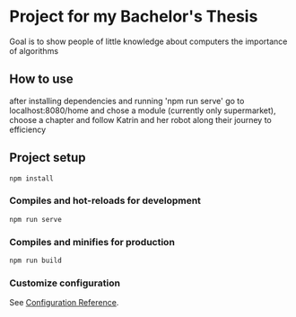 # Project for my Bachelor's Thesis
Goal is to show people of little knowledge about computers the importance of algorithms

## How to use
after installing dependencies and running 'npm run serve' go to localhost:8080/home and chose a module (currently only supermarket), choose a chapter and follow Katrin and her robot along their journey to efficiency
## Project setup
```
npm install
```

### Compiles and hot-reloads for development
```
npm run serve
```

### Compiles and minifies for production
```
npm run build
```

### Customize configuration
See [Configuration Reference](https://cli.vuejs.org/config/).
